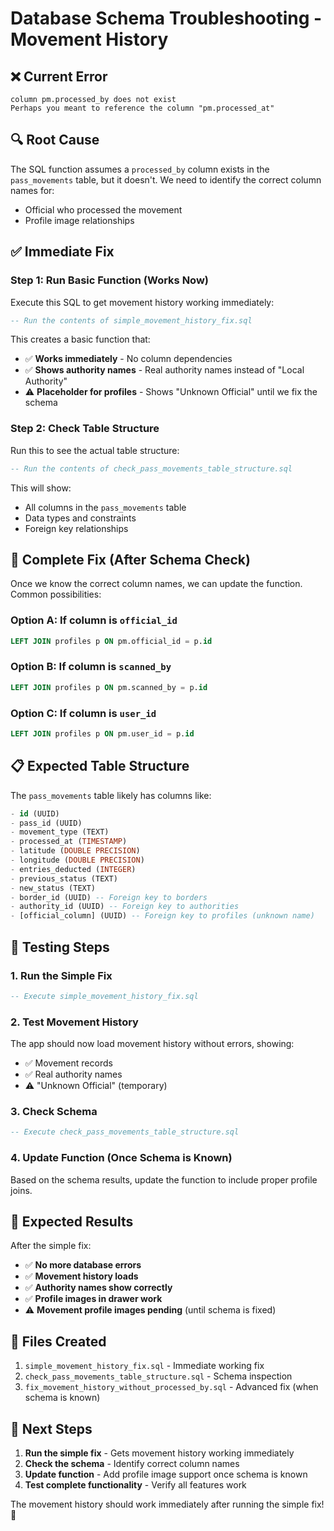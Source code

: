 # Database Schema Troubleshooting - Movement History

## ❌ **Current Error**
```
column pm.processed_by does not exist
Perhaps you meant to reference the column "pm.processed_at"
```

## 🔍 **Root Cause**
The SQL function assumes a `processed_by` column exists in the `pass_movements` table, but it doesn't. We need to identify the correct column names for:
- Official who processed the movement
- Profile image relationships

## ✅ **Immediate Fix**

### Step 1: Run Basic Function (Works Now)
Execute this SQL to get movement history working immediately:

```sql
-- Run the contents of simple_movement_history_fix.sql
```

This creates a basic function that:
- ✅ **Works immediately** - No column dependencies
- ✅ **Shows authority names** - Real authority names instead of "Local Authority"
- ⚠️ **Placeholder for profiles** - Shows "Unknown Official" until we fix the schema

### Step 2: Check Table Structure
Run this to see the actual table structure:

```sql
-- Run the contents of check_pass_movements_table_structure.sql
```

This will show:
- All columns in the `pass_movements` table
- Data types and constraints
- Foreign key relationships

## 🔧 **Complete Fix (After Schema Check)**

Once we know the correct column names, we can update the function. Common possibilities:

### Option A: If column is `official_id`
```sql
LEFT JOIN profiles p ON pm.official_id = p.id
```

### Option B: If column is `scanned_by`
```sql
LEFT JOIN profiles p ON pm.scanned_by = p.id
```

### Option C: If column is `user_id`
```sql
LEFT JOIN profiles p ON pm.user_id = p.id
```

## 📋 **Expected Table Structure**

The `pass_movements` table likely has columns like:
```sql
- id (UUID)
- pass_id (UUID)
- movement_type (TEXT)
- processed_at (TIMESTAMP)
- latitude (DOUBLE PRECISION)
- longitude (DOUBLE PRECISION)
- entries_deducted (INTEGER)
- previous_status (TEXT)
- new_status (TEXT)
- border_id (UUID) -- Foreign key to borders
- authority_id (UUID) -- Foreign key to authorities
- [official_column] (UUID) -- Foreign key to profiles (unknown name)
```

## 🧪 **Testing Steps**

### 1. Run the Simple Fix
```sql
-- Execute simple_movement_history_fix.sql
```

### 2. Test Movement History
The app should now load movement history without errors, showing:
- ✅ Movement records
- ✅ Real authority names
- ⚠️ "Unknown Official" (temporary)

### 3. Check Schema
```sql
-- Execute check_pass_movements_table_structure.sql
```

### 4. Update Function (Once Schema is Known)
Based on the schema results, update the function to include proper profile joins.

## 🎯 **Expected Results**

After the simple fix:
- ✅ **No more database errors**
- ✅ **Movement history loads**
- ✅ **Authority names show correctly**
- ✅ **Profile images in drawer work**
- ⚠️ **Movement profile images pending** (until schema is fixed)

## 📁 **Files Created**

1. `simple_movement_history_fix.sql` - Immediate working fix
2. `check_pass_movements_table_structure.sql` - Schema inspection
3. `fix_movement_history_without_processed_by.sql` - Advanced fix (when schema is known)

## 🚀 **Next Steps**

1. **Run the simple fix** - Gets movement history working immediately
2. **Check the schema** - Identify correct column names
3. **Update function** - Add profile image support once schema is known
4. **Test complete functionality** - Verify all features work

The movement history should work immediately after running the simple fix! 🎯